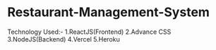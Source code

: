 # Restaurant-Management-System

Technology Used:-
1.ReactJS(Frontend)
2.Advance CSS
3.NodeJS(Backend)
4.Vercel
5.Heroku
